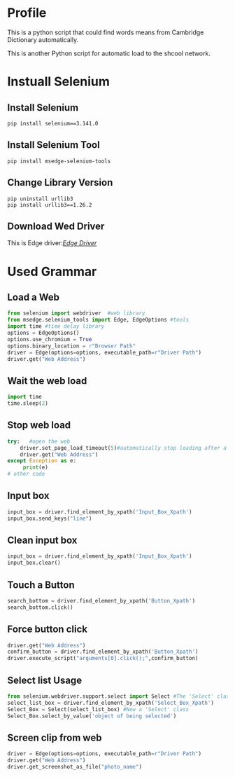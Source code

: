 # Profile
This is a python script that could find words means from Cambridge Dictionary automatically.

This is another Python script for automatic load to the shcool network.



# Instuall Selenium
## Install Selenium
```shell
pip install selenium==3.141.0
```

## Install Selenium Tool
```shell
pip install msedge-selenium-tools
```

## Change Library Version
```shell
pip uninstall urllib3
pip install urllib3==1.26.2
```
## Download Wed Driver
This is Edge driver:*[Edge Driver](https://developer.microsoft.com/en-us/microsoft-edge/tools/webdriver?form=MA13LH)*


# Used Grammar
## Load a Web
```python
from selenium import webdriver  #web library
from msedge.selenium_tools import Edge, EdgeOptions #tools
import time #time delay library
options = EdgeOptions()
options.use_chromium = True
options.binary_location = r"Browser Path"
driver = Edge(options=options, executable_path=r"Driver Path")
driver.get("Web Address")
```
##  Wait the web load
```python
import time
time.sleep(2)
```
## Stop web load
```python
try:   #open the web
    driver.set_page_load_timeout(5)#automatically stop loading after a timeout of three seconds
    driver.get("Web Address")
except Exception as e:
     print(e)
# other code
```
## Input box
```python
input_box = driver.find_element_by_xpath('Input_Box_Xpath')
input_box.send_keys("line")
```

## Clean input box
```python
input_box = driver.find_element_by_xpath('Input_Box_Xpath')
input_box.clear()
```
## Touch a Button
```python
search_bottom = driver.find_element_by_xpath('Button_Xpath')
search_bottom.click()
```
## Force button click
```python
driver.get("Web Address")
confirm_button = driver.find_element_by_xpath('Button_Xpath')
driver.execute_script("arguments[0].click();",confirm_button)
```
## Select list Usage
```python
from selenium.webdriver.support.select import Select #The 'Select' class library
select_list_box = driver.find_element_by_xpath('Select_Box_Xpath')
Select_Box = Select(select_list_box) #New a 'Select' class
Select_Box.select_by_value('object of being selected')
```
## Screen clip from web
```python
driver = Edge(options=options, executable_path=r"Driver Path")
driver.get("Web Address")
driver.get_screenshot_as_file("photo_name")
```

